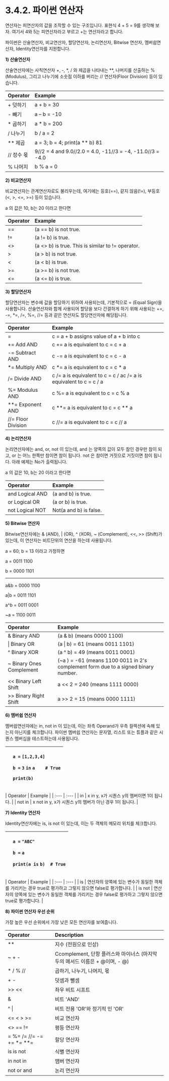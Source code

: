 # 3.4.2. 	파이썬 연산자

연산자는 피연산자의 값을 조작할 수 있는 구조입니다. 표현식 4 + 5 = 9를 생각해 보자. 여기서 4와 5는 피연산자라고 부르고 +는 연산자라고 합니다.

파이썬은 산술연산자, 비교연산자, 할당연산자, 논리연산자, Bitwise 연산자, 멤버쉽연산자, Identity연산자를 지원합니다.

**1\)    산술연산자**

산술연산자에는 사칙연산자 +, -, \*, / 와 제곱을 나타내는 \*\*, 나머지를 산출하는 % \(Modulus\), 그리고 나누기에 소숫점 이하를 버리는 // 연산자\(Floor Division\) 등이 있습니다.

| Operator | Example |
| :--- | :--- |
| + 덧하기 | a + b = 30 |
| - 빼기 | a – b = -10 |
| \* 곱하기 | a \* b = 200 |
| / 나누기 | b / a = 2 |
| \*\* 제곱 | a = 3; b = 4; print\(a \*\* b\)  81 |
| // 정수 몫 | 9//2 = 4 and 9.0//2.0 = 4.0, -11//3 = -4, -11.0//3 = -4.0 |
| % 나머지 | b % a = 0 |

**2\)    비교연산자**

비교연산자는 관계연산자로도 불리우는데, 여기에는 등호\(==\), 같지 않음\(!=\), 부등호\(&lt;, &gt;, &lt;=, &gt;=\) 등이 있습니다.

a 의 값은 10,  b는 20 이라고 한다면

| Operator | Example |
| :--- | :--- |
| == | \(a == b\) is not true. |
| != | \(a != b\) is true. |
| &lt;&gt;  | \(a &lt;&gt; b\) is true. This is similar to != operator. |
| &gt;  | \(a &gt; b\) is not true. |
| &lt;  | \(a &lt; b\) is true. |
| &gt;= | \(a &gt;= b\) is not true. |
| &lt;= | \(a &lt;= b\) is true. |

**3\)    할당연산자**

할당연산자는 변수에 값을 할당하기 위하여 사용되는데, 기본적으로 = \(Equal Sign\)을 사용합니다. 산술연산자와 함께 사용되어 할당을 보다 간결하게 하기 위해 사용되는 +=, -=, \*=, /=, %=, //= 등과 같은 연산자도 할당연산자에 해당됩니다.

| Operator | Example |
| :--- | :--- |
| = | c = a + b assigns value of a + b into c |
| += Add AND | c += a is equivalent to c = c + a |
| -= Subtract AND | c -= a is equivalent to c = c - a |
| \*= Multiply AND | c \*= a is equivalent to c = c \* a |
| /= Divide AND | c /= a is equivalent to c = c / ac /= a is equivalent to c = c / a |
| %= Modulus AND | c %= a is equivalent to c = c % a |
| \*\*= Exponent AND | c \*\*= a is equivalent to c = c \*\* a |
| //= Floor Division | c //= a is equivalent to c = c // a |

**4\)    논리연산자**

논리연산자에는 and, or, not 이 있는데, and 는 양쪽의 값이 모두 참인 경우만 참이 되고, or 는 어느 한쪽만 참이면 참이 됩니다. not 은 참이면 거짓으로 거짓이면 참이 됩니다. 아래 예제는 No가 출력됩니다.

 a 의 값은 10,  b는 20 이라고 한다면

| Operator | Example |
| :--- | :--- |
| and Logical AND | \(a and b\) is true. |
| or Logical OR | \(a or b\) is true. |
| not Logical NOT | Not\(a and b\) is false. |

**5\)    Bitwise 연산자**

Bitwise연산자에는 & \(AND\), \| \(OR\), ^ \(XOR\), ~ \(Complement\), &lt;&lt;, &gt;&gt; \(Shift\)가 있는데, 이 연산자는 비트단위의 연산을 하는데 사용됩니다.

 a = 60; b = 13 이라고 가정하면

a = 0011 1100

b = 0000 1101

-----------------

a&b = 0000 1100

a\|b = 0011 1101

a^b = 0011 0001

~a  = 1100 0011

| Operator | Example |
| :--- | :--- |
| & Binary AND | \(a & b\) \(means 0000 1100\) |
| \| Binary OR | \(a \| b\) = 61 \(means 0011 1101\) |
| ^ Binary XOR | \(a ^ b\) = 49 \(means 0011 0001\) |
| ~ Binary Ones Complement | \(~a \) = -61 \(means 1100 0011 in 2's complement form due to a signed binary number. |
| &lt;&lt; Binary Left Shift | a &lt;&lt; 2 = 240 \(means 1111 0000\) |
| &gt;&gt; Binary Right Shift | a &gt;&gt; 2 = 15 \(means 0000 1111\) |

**6\)    멤버쉽 연산자**

멤버쉽연산자에는 in, not in 이 있는데, 이는 좌측 Operand가 우측 컬렉션에 속해 있는지 아닌지를 체크합니다. 파이썬 멤버쉽 연산자는 문자열, 리스트 또는 튜플과 같은 시퀀스 멤버십을 테스트하는데 사용됩니다.

<table>
  <thead>
    <tr>
      <th style="text-align:left"></th>
      <th style="text-align:left">
        <p><code>a =</code>  <code>[1,2,3,4]</code>
        </p>
        <p><code>b =</code>  <code>3</code>  <code>in</code>  <code>a    # True</code>
        </p>
        <p><code>print(b)</code>
        </p>
      </th>
    </tr>
  </thead>
  <tbody></tbody>
</table>| Operator | Example |
| :--- | :--- |
| in | x in y,    x가 시퀀스 y의 멤버이면 1이 됩니다. |
| not in | x not in y,   x가 시퀀스 y의 멤버가 아닌 경우 1이 됩니다. |

**7\)    Identity 연산자**

Identity연산자에는 is, is not 이 있는데, 이는 두 객체의 메모리 위치를 체크합니다.

<table>
  <thead>
    <tr>
      <th style="text-align:left"></th>
      <th style="text-align:left">
        <p><code>a =</code>  <code>&quot;ABC&quot;</code>
        </p>
        <p><code>b =</code>  <code>a</code>
        </p>
        <p><code>print(a is</code>  <code>b)  # True</code>
        </p>
      </th>
    </tr>
  </thead>
  <tbody></tbody>
</table>| Operator | Example |
| :--- | :--- |
| is | 연산자의 양쪽에 있는 변수가 동일한 객체를 가리키는 경우 true로 평가하고 그렇지 않으면 false로 평가합니다. |
| is not | 연산자의 양쪽에 있는 변수가 동일한 객체를 가리키는 경우 false로 평가하고 그렇지 않으면 true로 평가합니다. |

**8\)    파이썬 연산자 우선 순위**

가장 높은 우선 순위에서 가장 낮은 모든 연산자를 보여줍니다.

| Operator | Description |
| :--- | :--- |
| \*\* | 지수 \(전원으로 인상\) |
| ~ + - | Ccomplement, 단항 플러스와 마이너스 \(마지막 두의 메서드 이름은 + @이며, - @\) |
| \* / % // | 곱하기, 나누기, 나머지, 몫 |
| + - | 덧셈과 뺄셈 |
| &gt;&gt; &lt;&lt; | 좌우 비트 시프트 |
| & | 비트 'AND' |
| ^ \| | 비트 전용 'OR'와 정기적 인 'OR' |
| &lt;= &lt; &gt; &gt;= | 비교 연산자 |
| &lt;&gt; == != | 평등 연산자 |
| = %= /= //= -= += \*= \*\*= | 할당 연산자 |
| is is not | 식별 연산자 |
| in not in | 맴버 연산자 |
| not or and | 논리 연산자 |

